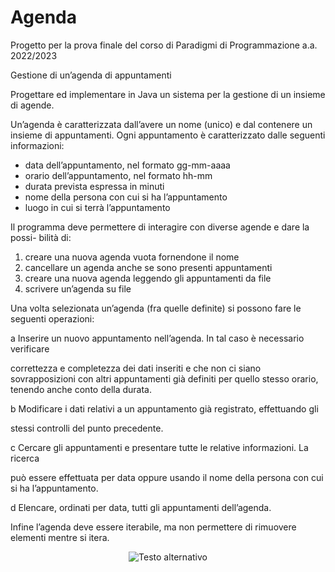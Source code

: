 # Agenda

Progetto per la prova finale del corso di Paradigmi di Programmazione a.a. 2022/2023

Gestione di un’agenda di appuntamenti

Progettare ed implementare in Java un sistema per la gestione di un insieme di agende.

Un’agenda è caratterizzata dall’avere un nome (unico) e dal contenere un insieme di appuntamenti. Ogni appuntamento è caratterizzato dalle seguenti informazioni:

- data dell’appuntamento, nel formato gg-mm-aaaa
- orario dell’appuntamento, nel formato hh-mm
- durata prevista espressa in minuti
- nome della persona con cui si ha l’appuntamento
- luogo in cui si terrà l’appuntamento

Il programma deve permettere di interagire con diverse agende e dare la possi- bilità di:

1. creare una nuova agenda vuota fornendone il nome
1. cancellare un agenda anche se sono presenti appuntamenti
3. creare una nuova agenda leggendo gli appuntamenti da file
3. scrivere un’agenda su file

Una volta selezionata un’agenda (fra quelle definite) si possono fare le seguenti operazioni:

a Inserire un nuovo appuntamento nell’agenda. In tal caso è necessario verificare

correttezza e completezza dei dati inseriti e che non ci siano sovrapposizioni con altri appuntamenti già definiti per quello stesso orario, tenendo anche conto della durata.

b Modificare i dati relativi a un appuntamento già registrato, effettuando gli

stessi controlli del punto precedente.

c Cercare gli appuntamenti e presentare tutte le relative informazioni. La ricerca

può essere effettuata per data oppure usando il nome della persona con cui si ha l’appuntamento.

d Elencare, ordinati per data, tutti gli appuntamenti dell’agenda.

Infine l’agenda deve essere iterabile, ma non permettere di rimuovere elementi mentre si itera.


<p align="center">
  <img src="https://github.com/NicoVMari/Agenda/assets/96552280/f218b85c-5f41-4d0f-aa2d-71cfd1093c14" alt="Testo alternativo" />
</p>
